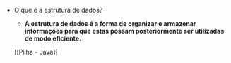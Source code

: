 - O que é a estrutura de dados? 
	- **A estrutura de dados é a forma de organizar e armazenar informações para que estas possam posteriormente ser utilizadas de modo eficiente.**

	[[Pilha - Java]]
	